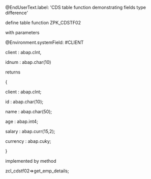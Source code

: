 @EndUserText.label: 'CDS table function demonstrating fields type difference'

define table function ZPK_CDSTF02

 with parameters

   @Environment.systemField: #CLIENT

   client : abap.clnt,

   idnum  : abap.char(10)

returns

{

 client   : abap.clnt;

 id       : abap.char(10);

 name     : abap.char(50);

 age      : abap.int4;

 salary   : abap.curr(15,2);

 currency : abap.cuky;

}

implemented by method

 zcl_cdstf02=>get_emp_details;
